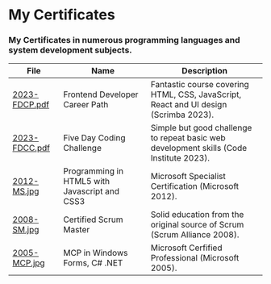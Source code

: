 # My Certificates

### My Certificates in numerous programming languages and system development subjects.

| File                                       | Name                           | Description                                                               |
| ------------------------------------------ | ------------------------------ | ------------------------------------------------------------------------- |
| [2023-FDCP.pdf](./2023-FDCP.pdf) | Frontend Developer Career Path | Fantastic course covering HTML, CSS, JavaScript, React and UI design (Scrimba 2023). |
| [2023-FDCC.pdf](./2023-FDCC.pdf) | Five Day Coding Challenge | Simple but good challenge to repeat basic web development skills (Code Institute 2023). |
| [2012-MS.jpg](./2012-MS.jpg) | Programming in HTML5 with Javascript and CSS3 | Microsoft Specialist Certification (Microsoft 2012). |
| [2008-SM.jpg](./2008-SM.jpg) | Certified Scrum Master | Solid education from the original source of Scrum (Scrum Alliance 2008). |
| [2005-MCP.jpg](./2005-MCP.jpg) | MCP in Windows Forms, C# .NET | Microsoft Cerfified Professional (Microsoft 2005). |
